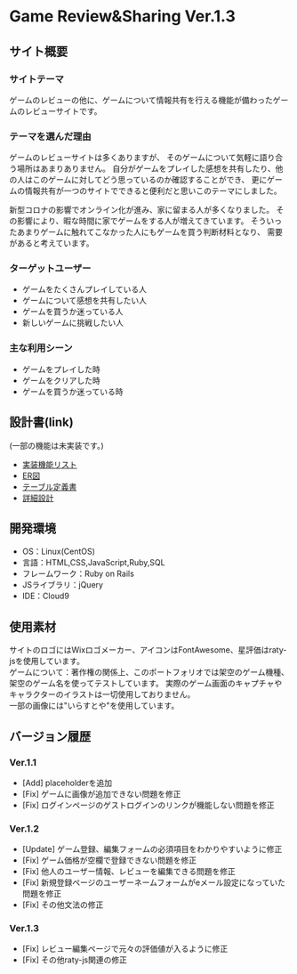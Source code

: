 # Game Review&Sharing Ver.1.3

## サイト概要

### サイトテーマ
ゲームのレビューの他に、ゲームについて情報共有を行える機能が備わったゲームのレビューサイトです。

### テーマを選んだ理由
ゲームのレビューサイトは多くありますが、 そのゲームについて気軽に語り合う場所はあまりありません。
自分がゲームをプレイした感想を共有したり、他の人はこのゲームに対してどう思っているのか確認することができ、
更にゲームの情報共有が一つのサイトでできると便利だと思いこのテーマにしました。<br>

新型コロナの影響でオンライン化が進み、家に留まる人が多くなりました。
その影響により、暇な時間に家でゲームをする人が増えてきています。
そういったあまりゲームに触れてこなかった人にもゲームを買う判断材料となり、
需要があると考えています。

### ターゲットユーザー
- ゲームをたくさんプレイしている人
- ゲームについて感想を共有したい人
- ゲームを買うか迷っている人
- 新しいゲームに挑戦したい人

### 主な利用シーン
- ゲームをプレイした時
- ゲームをクリアした時
- ゲームを買うか迷っている時

## 設計書(link)
(一部の機能は未実装です。)
- [実装機能リスト](https://docs.google.com/spreadsheets/d/10w0C5OcfYNOgSt37F0mMMv5TYYKT7cPAA_orx-sMg_k/edit?usp=sharing)
- [ER図](https://drive.google.com/file/d/12x8Rf4UQU5r0xRJBC5R7t_chDb0oYzJ4/view?usp=sharing)
- [テーブル定義書](https://docs.google.com/spreadsheets/d/1o1xHG_DKDuOhoySmL7GLulu3A80Kcc272avOaOGKO_0/edit?usp=sharing)
- [詳細設計](https://docs.google.com/spreadsheets/d/17B5TzqxzG5lich7Mdvi_gjnCB-RrW5wjnZLyyauClyk/edit?usp=sharing)

## 開発環境
- OS：Linux(CentOS)
- 言語：HTML,CSS,JavaScript,Ruby,SQL
- フレームワーク：Ruby on Rails
- JSライブラリ：jQuery
- IDE：Cloud9

## 使用素材
サイトのロゴにはWixロゴメーカー、アイコンはFontAwesome、星評価はraty-jsを使用しています。<br>
ゲームについて：著作権の関係上、このポートフォリオでは架空のゲーム機種、架空のゲーム名を使ってテストしています。
実際のゲーム画面のキャプチャやキャラクターのイラストは一切使用しておりません。<br>
一部の画像には"いらすとや"を使用しています。

## バージョン履歴
### Ver.1.1
- [Add] placeholderを追加
- [Fix] ゲームに画像が追加できない問題を修正
- [Fix] ログインページのゲストログインのリンクが機能しない問題を修正

### Ver.1.2
- [Update] ゲーム登録、編集フォームの必須項目をわかりやすいように修正
- [Fix] ゲーム価格が空欄で登録できない問題を修正
- [Fix] 他人のユーザー情報、レビューを編集できる問題を修正
- [Fix] 新規登録ページのユーザーネームフォームがeメール設定になっていた問題を修正
- [Fix] その他文法の修正

### Ver.1.3
- [Fix] レビュー編集ページで元々の評価値が入るように修正
- [Fix] その他raty-js関連の修正